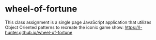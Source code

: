 # wheel-of-fortune
This class assignment is a single page JavaScript application that utilizes Object Oriented patterns to recreate the iconic game show: https://l-hunter.github.io/wheel-of-fortune
